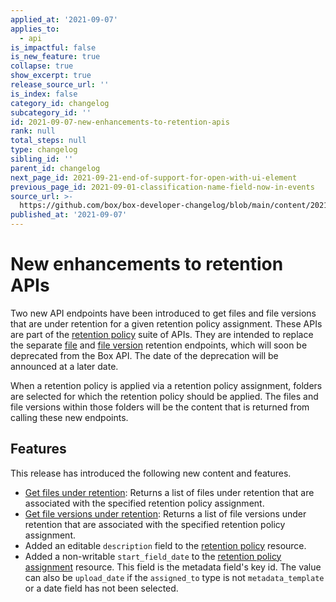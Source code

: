 ```yaml
---
applied_at: '2021-09-07'
applies_to:
  - api
is_impactful: false
is_new_feature: true
collapse: true
show_excerpt: true
release_source_url: ''
is_index: false
category_id: changelog
subcategory_id: ''
id: 2021-09-07-new-enhancements-to-retention-apis
rank: null
total_steps: null
type: changelog
sibling_id: ''
parent_id: changelog
next_page_id: 2021-09-21-end-of-support-for-open-with-ui-element
previous_page_id: 2021-09-01-classification-name-field-now-in-events
source_url: >-
  https://github.com/box/box-developer-changelog/blob/main/content/2021/09-07-new-enhancements-to-retention-apis.md
published_at: '2021-09-07'
---
```

# New enhancements to retention APIs

Two new API endpoints have been introduced to get files and file versions that
are under retention for a given retention policy assignment. These APIs are
part of the [retention policy][retention-policies] suite of APIs. They are
intended to replace the separate [file][file] and [file version][file-version]
retention endpoints, which will soon be deprecated from the Box API. The date
of the deprecation will be announced at a later date.

<!-- more -->

When a retention policy is applied via a retention policy assignment, folders
are selected for which the retention policy should be applied. The files and
file versions within those folders will be the content that is returned from
calling these new endpoints.

## Features

This release has introduced the following new content and features.

* [Get files under retention][files-retention]: Returns a list of files under
  retention that are associated with the specified retention policy assignment.
* [Get file versions under retention][file-versions-retention]: Returns a list
  of file versions under retention that are associated with the specified
  retention policy assignment.
* Added an editable `description` field to the
  [retention policy][retention-policy] resource.
* Added a non-writable `start_field_date` to the
  [retention policy assignment][retention-policy-assignment]
  resource. This field is the metadata field's key id. The value can also be
  `upload_date` if the `assigned_to` type is not `metadata_template` or a date
  field has not been selected.

[retention-policies]: g://retention-policies

[files-retention]: e://get-retention-policy-assignments-id-files-under-retention

[file-versions-retention]: e://get-retention-policy-assignments-id-file-versions-under-retention

[file]: e://get-file-version-retentions-id

[file-version]: e://get-file-version-retentions

[retention-policy]: e://resources/retention-policy

[retention-policy-assignment]: e://resources/retention-policy-assignment
